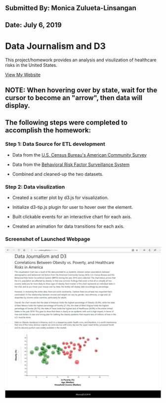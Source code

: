 ## Submitted By: Monica Zulueta-Linsangan
## Date: July 6, 2019


# Data Journalism and D3

This project/homework provides an analysis and visulization of healthcare risks in the United States.

[View My Website](https://eulena.github.io/D3_Data/)
## NOTE: When hovering over by state, wait for the cursor to become an "arrow", then data will display.

## The following steps were completed to accomplish the homework:

### Step 1: Data Source for ETL development

  * Data from the [U.S. Census Bureau's American Community Survey](http://factfinder.census.gov/faces/nav/jsf/pages/searchresults.xhtml)
  
  * Data from the [Behavioral Risk Factor Surveillance System](https://chronicdata.cdc.gov/Behavioral-Risk-Factors/BRFSS-2014-Overall/5ra3-ixqq)
  
  * Combined and cleaned-up the two datasets.
  
### Step 2: Data visulization 
  * Created a scatter plot by d3.js for visualization.

  * Initialize d3-tip.js plugin for user to hover over the element.
  
  * Built clickable events for an interactive chart for each axis.
  
  * Created an animation for data transitions for each axis.
  
### Screenshot of Launched Webpage
  
![final_app_part1.png](images/D3_1.PNG)
